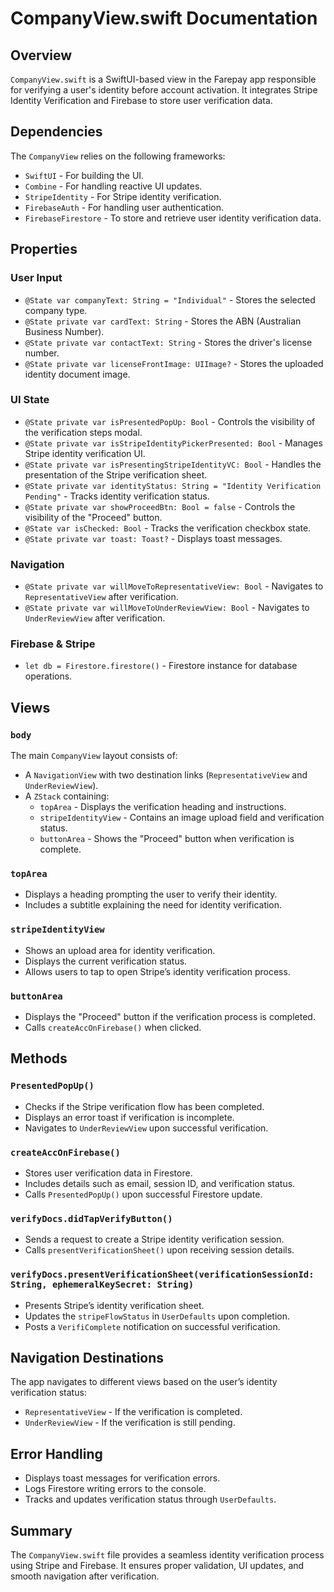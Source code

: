 # CompanyView.swift Documentation

## Overview
`CompanyView.swift` is a SwiftUI-based view in the Farepay app responsible for verifying a user's identity before account activation. It integrates Stripe Identity Verification and Firebase to store user verification data.

## Dependencies
The `CompanyView` relies on the following frameworks:
- `SwiftUI` - For building the UI.
- `Combine` - For handling reactive UI updates.
- `StripeIdentity` - For Stripe identity verification.
- `FirebaseAuth` - For handling user authentication.
- `FirebaseFirestore` - To store and retrieve user identity verification data.

## Properties

### User Input
- `@State var companyText: String = "Individual"` - Stores the selected company type.
- `@State private var cardText: String` - Stores the ABN (Australian Business Number).
- `@State private var contactText: String` - Stores the driver's license number.
- `@State private var licenseFrontImage: UIImage?` - Stores the uploaded identity document image.

### UI State
- `@State private var isPresentedPopUp: Bool` - Controls the visibility of the verification steps modal.
- `@State private var isStripeIdentityPickerPresented: Bool` - Manages Stripe identity verification UI.
- `@State private var isPresentingStripeIdentityVC: Bool` - Handles the presentation of the Stripe verification sheet.
- `@State private var identityStatus: String = "Identity Verification Pending"` - Tracks identity verification status.
- `@State private var showProceedBtn: Bool = false` - Controls the visibility of the "Proceed" button.
- `@State var isChecked: Bool` - Tracks the verification checkbox state.
- `@State private var toast: Toast?` - Displays toast messages.

### Navigation
- `@State private var willMoveToRepresentativeView: Bool` - Navigates to `RepresentativeView` after verification.
- `@State private var willMoveToUnderReviewView: Bool` - Navigates to `UnderReviewView` after verification.

### Firebase & Stripe
- `let db = Firestore.firestore()` - Firestore instance for database operations.

## Views

### `body`
The main `CompanyView` layout consists of:
- A `NavigationView` with two destination links (`RepresentativeView` and `UnderReviewView`).
- A `ZStack` containing:
  - `topArea` - Displays the verification heading and instructions.
  - `stripeIdentityView` - Contains an image upload field and verification status.
  - `buttonArea` - Shows the "Proceed" button when verification is complete.

### `topArea`
- Displays a heading prompting the user to verify their identity.
- Includes a subtitle explaining the need for identity verification.

### `stripeIdentityView`
- Shows an upload area for identity verification.
- Displays the current verification status.
- Allows users to tap to open Stripe’s identity verification process.

### `buttonArea`
- Displays the "Proceed" button if the verification process is completed.
- Calls `createAccOnFirebase()` when clicked.

## Methods

### `PresentedPopUp()`
- Checks if the Stripe verification flow has been completed.
- Displays an error toast if verification is incomplete.
- Navigates to `UnderReviewView` upon successful verification.

### `createAccOnFirebase()`
- Stores user verification data in Firestore.
- Includes details such as email, session ID, and verification status.
- Calls `PresentedPopUp()` upon successful Firestore update.

### `verifyDocs.didTapVerifyButton()`
- Sends a request to create a Stripe identity verification session.
- Calls `presentVerificationSheet()` upon receiving session details.

### `verifyDocs.presentVerificationSheet(verificationSessionId: String, ephemeralKeySecret: String)`
- Presents Stripe’s identity verification sheet.
- Updates the `stripeFlowStatus` in `UserDefaults` upon completion.
- Posts a `VerifiComplete` notification on successful verification.

## Navigation Destinations
The app navigates to different views based on the user’s identity verification status:
- `RepresentativeView` - If the verification is completed.
- `UnderReviewView` - If the verification is still pending.

## Error Handling
- Displays toast messages for verification errors.
- Logs Firestore writing errors to the console.
- Tracks and updates verification status through `UserDefaults`.

## Summary
The `CompanyView.swift` file provides a seamless identity verification process using Stripe and Firebase. It ensures proper validation, UI updates, and smooth navigation after verification.


